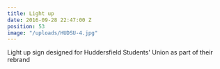 ```yaml
---
title: Light up
date: 2016-09-28 22:47:00 Z
position: 53
image: "/uploads/HUDSU-4.jpg"
---
```


Light up sign designed for Huddersfield Students' Union as part of their rebrand